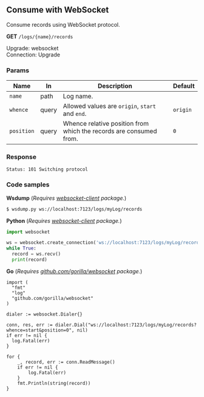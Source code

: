 Consume with WebSocket
----------------------

Consume records using WebSocket protocol.

**GET** `/logs/{name}/records`

Upgrade: websocket  
Connection: Upgrade  

### Params 

| Name       	| In    	| Description                                                    	    | Default  	|
|------------	|-------	|-------------------------------------------------------------------	|----------	|
| `name`     	| path  	| Log name.                                                      	    |          	|
| `whence`   	| query 	| Allowed values are `origin`, `start` and `end`.                	    | `origin` 	|
| `position` 	| query 	| Whence relative position from which the records are consumed from. 	| `0`      	|

### Response 

```
Status: 101 Switching protocol
```

### Code samples

**Wsdump** (_Requires [websocket-client](https://pypi.org/project/websocket-client-py3/) package._)
```bash
$ wsdump.py ws://localhost:7123/logs/myLog/records
```

**Python** (_Requires [websocket-client](https://pypi.org/project/websocket-client-py3/) package._)

```python
import websocket

ws = websocket.create_connection('ws://localhost:7123/logs/myLog/records')
while True:
  record = ws.recv()
  print(record)
```

**Go** (_Requires [github.com/gorilla/websocket](http://github.com/gorilla/websocket) package._)

```golang
import (
  "fmt"
  "log"
  "github.com/gorilla/websocket"
)

dialer := websocket.Dialer{}

conn, res, err := dialer.Dial("ws://localhost:7123/logs/myLog/records?whence=start&position=0", nil)
if err != nil {
  log.Fatal(err)
}

for {
    _, record, err := conn.ReadMessage()
    if err != nil {
        log.Fatal(err)
    }
    fmt.Println(string(record))
}
```
